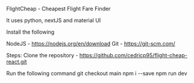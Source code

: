 FlightCheap - Cheapest Flight Fare Finder

It uses python, nextJS and material UI

Install the following

NodeJS - https://nodejs.org/en/download
Git - https://git-scm.com/


Steps:
Clone the repository - https://github.com/cedricp95/flight-cheap-react.git

Run the following command
git checkout main
npm i --save
npm run dev

